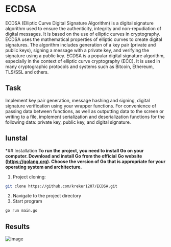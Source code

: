 # ECDSA
ECDSA (Elliptic Curve Digital Signature Algorithm) is a digital signature algorithm used to ensure the authenticity, integrity and non-repudiation of digital messages. It is based on the use of elliptic curves in cryptography. ECDSA uses the mathematical properties of elliptic curves to create digital signatures. The algorithm includes generation of a key pair (private and public keys), signing a message with a private key, and verifying the signature using a public key.
ECDSA is a popular digital signature algorithm, especially in the context of elliptic curve cryptography (ECC). It is used in many cryptographic protocols and systems such as Bitcoin, Ethereum, TLS/SSL and others.
## Task
Implement key pair generation, message hashing and signing, digital signature verification using your wrapper functions. For convenience of passing data between functions, as well as outputting data to the screen or writing to a file, implement serialization and deserialization functions for the following data: private key, public key, and digital signature.
## Iunstal
*## Installation
**To run the project, you need to install Go on your computer. Download and install Go from the official Go website (https://golang.org). Choose the version of Go that is appropriate for your operating system and architecture.**

1. Project cloning:
```bash
git clone https://github.com/kreker1207/ECDSA.git
```
2. Navigate to the project directory
3. Start program
```bash
go run main.go
```
## Results
![image](https://github.com/kreker1207/ECDSA/assets/93523707/19bbdbac-0e14-47d6-8e5e-6753064f30db)
